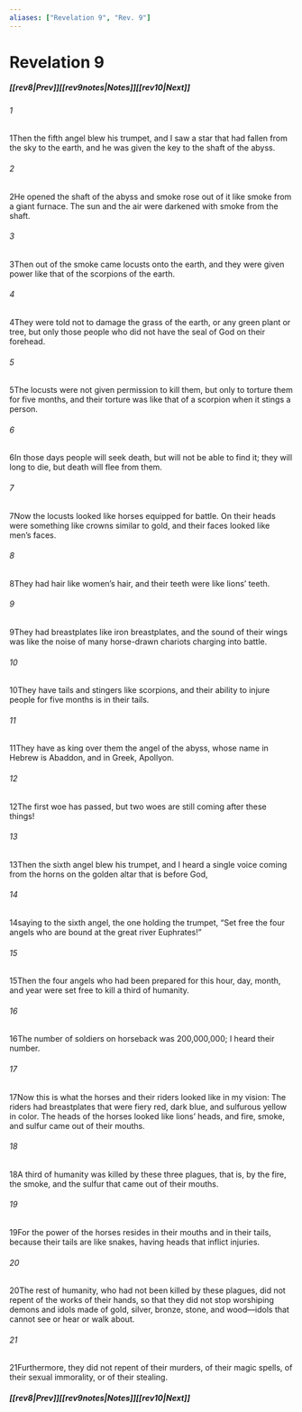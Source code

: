 ```yaml
---
aliases: ["Revelation 9", "Rev. 9"]
---
```

# Revelation 9
##### <span class=arrow-left></span>[[rev8|Prev]]<span class=navigation-separator></span>[[rev9notes|Notes]]<span class=navigation-separator></span>[[rev10|Next]]<span class=arrow-right></span>
###### 1
<span class=verse-first>1</span>Then the fifth angel blew his trumpet, and I saw a star that had fallen from the sky to the earth, and he was given the key to the shaft of the abyss.
###### 2
<span class=verse-body>2</span>He opened the shaft of the abyss and smoke rose out of it like smoke from a giant furnace. The sun and the air were darkened with smoke from the shaft.
###### 3
<span class=verse-body>3</span>Then out of the smoke came locusts onto the earth, and they were given power like that of the scorpions of the earth.
###### 4
<span class=verse-body>4</span>They were told not to damage the grass of the earth, or any green plant or tree, but only those people who did not have the seal of God on their forehead.
###### 5
<span class=verse-body>5</span>The locusts were not given permission to kill them, but only to torture them for five months, and their torture was like that of a scorpion when it stings a person.
###### 6
<span class=verse-body>6</span>In those days people will seek death, but will not be able to find it; they will long to die, but death will flee from them.
<div class=paragraph-break></div>

###### 7
<span class=verse-first>7</span>Now the locusts looked like horses equipped for battle. On their heads were something like crowns similar to gold, and their faces looked like men’s faces.
###### 8
<span class=verse-body>8</span>They had hair like women’s hair, and their teeth were like lions’ teeth.
###### 9
<span class=verse-body>9</span>They had breastplates like iron breastplates, and the sound of their wings was like the noise of many horse-drawn chariots charging into battle.
###### 10
<span class=verse-body>10</span>They have tails and stingers like scorpions, and their ability to injure people for five months is in their tails.
###### 11
<span class=verse-body>11</span>They have as king over them the angel of the abyss, whose name in Hebrew is Abaddon, and in Greek, Apollyon.
<div class=paragraph-break></div>

###### 12
<span class=verse-first>12</span>The first woe has passed, but two woes are still coming after these things!
<div class=paragraph-break></div>

###### 13
<span class=verse-first>13</span>Then the sixth angel blew his trumpet, and I heard a single voice coming from the horns on the golden altar that is before God,
###### 14
<span class=verse-body>14</span>saying to the sixth angel, the one holding the trumpet, “Set free the four angels who are bound at the great river Euphrates!”
###### 15
<span class=verse-body>15</span>Then the four angels who had been prepared for this hour, day, month, and year were set free to kill a third of humanity.
###### 16
<span class=verse-body>16</span>The number of soldiers on horseback was 200,000,000; I heard their number.
###### 17
<span class=verse-body>17</span>Now this is what the horses and their riders looked like in my vision: The riders had breastplates that were fiery red, dark blue, and sulfurous yellow in color. The heads of the horses looked like lions’ heads, and fire, smoke, and sulfur came out of their mouths.
###### 18
<span class=verse-body>18</span>A third of humanity was killed by these three plagues, that is, by the fire, the smoke, and the sulfur that came out of their mouths.
###### 19
<span class=verse-body>19</span>For the power of the horses resides in their mouths and in their tails, because their tails are like snakes, having heads that inflict injuries.
<div class=paragraph-break></div>

###### 20
<span class=verse-first>20</span>The rest of humanity, who had not been killed by these plagues, did not repent of the works of their hands, so that they did not stop worshiping demons and idols made of gold, silver, bronze, stone, and wood—idols that cannot see or hear or walk about.
###### 21
<span class=verse-body>21</span>Furthermore, they did not repent of their murders, of their magic spells, of their sexual immorality, or of their stealing.
##### <span class=arrow-left></span>[[rev8|Prev]]<span class=navigation-separator></span>[[rev9notes|Notes]]<span class=navigation-separator></span>[[rev10|Next]]<span class=arrow-right></span>